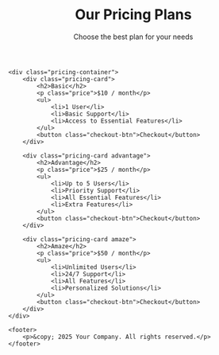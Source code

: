 <!DOCTYPE html>
<html lang="en">
<head>
    <script src="https://js.chargebee.com/v2/chargebee.js" data-cb-site="solutions-int-test" ></script>
    <meta charset="UTF-8">
    <meta name="viewport" content="width=device-width, initial-scale=1.0">
    <title>Pricing Plans</title>
    <link rel="stylesheet" href="style.css">
</head>
<body>
    <header>
        <h1>Our Pricing Plans</h1>
        <p>Choose the best plan for your needs</p>
    </header>

    <div class="pricing-container">
        <div class="pricing-card">
            <h2>Basic</h2>
            <p class="price">$10 / month</p>
            <ul>
                <li>1 User</li>
                <li>Basic Support</li>
                <li>Access to Essential Features</li>
            </ul>
            <button class="checkout-btn">Checkout</button>
        </div>

        <div class="pricing-card advantage">
            <h2>Advantage</h2>
            <p class="price">$25 / month</p>
            <ul>
                <li>Up to 5 Users</li>
                <li>Priority Support</li>
                <li>All Essential Features</li>
                <li>Extra Features</li>
            </ul>
            <button class="checkout-btn">Checkout</button>
        </div>

        <div class="pricing-card amaze">
            <h2>Amaze</h2>
            <p class="price">$50 / month</p>
            <ul>
                <li>Unlimited Users</li>
                <li>24/7 Support</li>
                <li>All Features</li>
                <li>Personalized Solutions</li>
            </ul>
            <button class="checkout-btn">Checkout</button>
        </div>
    </div>

    <footer>
        <p>&copy; 2025 Your Company. All rights reserved.</p>
    </footer>
</body>
</html>
